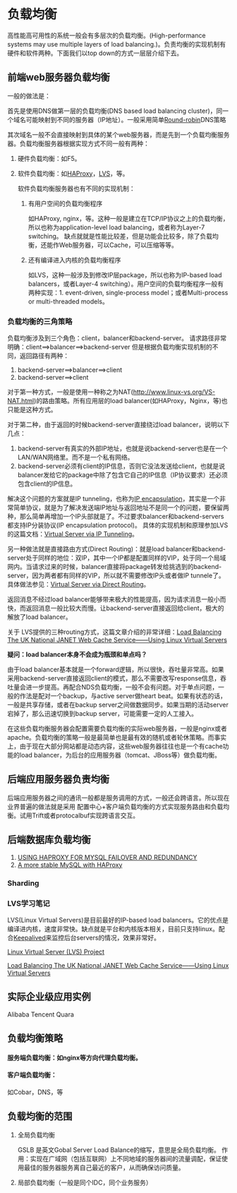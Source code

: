 负载均衡
=======

高性能高可用性的系统一般会有多层次的负载均衡。(High-performance systems may use multiple layers of load balancing.)。负责均衡的实现机制有硬件和软件两种。下面我们以top down的方式一层层介绍下去。

## 前端web服务器负载均衡

一般的做法是：

首先是使用DNS做第一层的负载均衡(DNS based load balancing cluster)，同一个域名可能映射到不同的服务器（IP地址）。一般采用简单[Round-robin](http://en.wikipedia.org/wiki/Round-robin_DNS)DNS策略
 
其次域名一般不会直接映射到具体的某个web服务器，而是先到一个负载均衡服务器。负载均衡服务器根据实现方式不同一般有两种：

1. 硬件负载均衡：如F5。
    
2. 软件负载均衡：如[HAProxy](http://haproxy.1wt.eu/)，[LVS](http://www.linux-vs.org/)，等。
    
    软件负载均衡服务器也有不同的实现机制：
    1. 有用户空间的负载均衡程序
        
        如HAProxy, nginx，等。这种一般是建立在TCP/IP协议之上的负载均衡，所以也称为application-level load balancing，或者称为Layer-7 switching。
        缺点就就是性能比较差，但是功能会比较多，除了负载均衡，还能作Web服务器，可以Cache，可以压缩等等。
    
    2. 还有编译进入内核的负载均衡程序
     
        如LVS，这种一般涉及到修改IP层package，所以也称为IP-based load balancers，或者Layer-4 switching）。用户空间的负载均衡程序一般有两种实现：1. event-driven, single-process model；或者Multi-process or multi-threaded models。
    
### 负载均衡的三角策略

负载均衡涉及到三个角色：client，balancer和backend-server。
请求路径非常明确：client==>balancer==>backend-server
但是根据负载均衡实现机制的不同，返回路径有两种：
1. backend-server==>balancer==>client
2. backend-server==>client

对于第一种方式，一般是使用一种称之为NAT(http://www.linux-vs.org/VS-NAT.html)的路由策略。所有应用层的load balancer(如HAProxy，Nginx，等)也只能是这种方式。

对于第二种，由于返回的时候backend-server直接绕过load balancer，说明以下几点：

1. backend-server有真实的外部IP地址，也就是说backend-server也是在一个LAN/WAN网络里。而不是一个私有网络。
2. backend-server必须有client的IP信息，否则它没法发送给client，也就是说balancer发给它的package中除了包含它自己的IP信息（IP协议要求）还必须包含client的IP信息。

解决这个问题的方案就是IP tunneling，也称为[IP encapsulation](http://www.networksorcery.com/enp/protocol/ip-ip.htm)，其实是一个非常简单协议，就是为了解决发送端IP地址与返回地址不是同一个的问题，要保留两种，那么简单再增加一个IP头部就是了。不过要求balancer和backend-servers都支持IP分装协议(IP encapsulation protocol)。
具体的实现机制和原理参加LVS的这篇文档：[Virtual Server via IP Tunneling](http://www.linux-vs.org/VS-IPTunneling.htmls)。

另一种做法就是直接路由方式(Direct Routing)：就是load balancer和backend-server处于同样的地位：双IP，其中一个IP都是配置同样的VIP，处于同一个局域网内。当请求过来的时候，balancer直接将package转发给挑选到的backend-server，因为两者都有同样的VIP，所以就不需要修改IP头或者做IP tunnele了。具体做法参见：[Virtual Server via Direct Routing](http://www.linux-vs.org/VS-DRouting.html)。

返回消息不经过load balancer能够带来极大的性能提高，因为请求消息一般小而快，而返回消息一般比较大而慢。让backend-server直接返回给client，极大的解放了load balancer。

关于 LVS提供的三种routing方式，这篇文章介绍的非常详细：[Load Balancing The UK National JANET Web Cache Service——Using Linux Virtual Servers](http://www.linux-vs.org/docs/PilotService.html)

**疑问：load balancer本身不会成为瓶颈和单点吗？**

由于load balancer基本就是一个forward逻辑，所以很快，吞吐量非常高。如果采用backend-server直接返回client的模式，那么不需要改写response信息，吞吐量会进一步提高。再配合NDS负载均衡，一般不会有问题。对于单点问题，一般的作法是配对一个backup，与active server做heart beat。如果有状态的话，一般是共享存储，或者在backup server之间做数据同步。如果当期的活动server宕掉了，那么迅速切换到backup server，可能需要一定的人工接入。


在这些负载均衡服务器会配置需要负载均衡的实际web服务器，一般是nginx或者apache。负载均衡的策略一般是最简单也是最有效的随机或者轮休策略。而事实上，由于现在大部分网站都是动态内容，这些web服务器往往也是一个有cache功能的load balancer，为后台的应用服务器（tomcat、JBoss等）做负载均衡。

## 后端应用服务器负责均衡

后端应用服务器之间的通讯一般都是服务调用的方式，一般还会跨语言。所以现在业界普遍的做法就是采用 配置中心+客户端负载均衡的方式实现服务路由和负载均衡。试用Trift或者protocalbuf实现跨语言交互。

## 后端数据库负载均衡

1. [USING HAPROXY FOR MYSQL FAILOVER AND REDUNDANCY](http://www.alexwilliams.ca/blog/2009/08/10/using-haproxy-for-mysql-failover-and-redundancy/)
2. [A more stable MySQL with HAProxy](http://flavio.tordini.org/a-more-stable-mysql-with-haproxy/comment-page-1)

### Sharding

### LVS学习笔记

LVS(Linux Virtual Servers)是目前最好的IP-based load balancers。它的优点是编译进内核，速度非常快。缺点就是平台和内核版本相关，目前只支持linux。配合[Keepalived](http://www.keepalived.org/)来监控后台servers的情况，效果非常好。

[Linux Virtual Server (LVS) Project](http://www.austintek.com/LVS/)

[Load Balancing The UK National JANET Web Cache Service——Using Linux Virtual Servers](http://www.linux-vs.org/docs/PilotService.html)

## 实际企业级应用实例

Alibaba
Tencent
Quara


## 负载均衡策略


#### 服务端负载均衡：如nginx等方向代理负载均衡。

#### 客户端负载均衡：
如Cobar，DNS，等

## 负载均衡的范围

1. 全局负载均衡
 
    GSLB 是英文Gobal Server Load Balance的缩写，意思是全局负载均衡。 作用：实现在广域网（包括互联网）上不同地域的服务器间的流量调配，保证使用最佳的服务器服务离自己最近的客户，从而确保访问质量。

2. 局部负载均衡（一般是同个IDC，同个业务服务）

